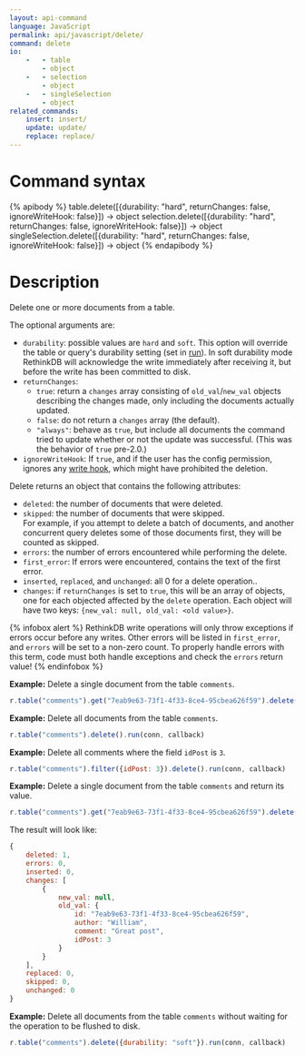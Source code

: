 ```yaml
---
layout: api-command
language: JavaScript
permalink: api/javascript/delete/
command: delete
io:
    -   - table
        - object
    -   - selection
        - object
    -   - singleSelection
        - object
related_commands:
    insert: insert/
    update: update/
    replace: replace/
---
```


# Command syntax #

{% apibody %}
table.delete([{durability: "hard", returnChanges: false, ignoreWriteHook: false}])
    &rarr; object
selection.delete([{durability: "hard", returnChanges: false, ignoreWriteHook: false}])
    &rarr; object
singleSelection.delete([{durability: "hard", returnChanges: false, ignoreWriteHook: false}])
    &rarr; object
{% endapibody %}

# Description #

Delete one or more documents from a table.

The optional arguments are:

- `durability`: possible values are `hard` and `soft`. This option will override the
table or query's durability setting (set in [run](/api/javascript/run/)).
In soft durability mode RethinkDB will acknowledge the write immediately after
receiving it, but before the write has been committed to disk.
- `returnChanges`:
    - `true`: return a `changes` array consisting of `old_val`/`new_val` objects describing the changes made, only including the documents actually updated.
    - `false`: do not return a `changes` array (the default).
    - `"always"`: behave as `true`, but include all documents the command tried to update whether or not the update was successful. (This was the behavior of `true` pre-2.0.)
- `ignoreWriteHook`: If `true`, and if the user has the config permission, ignores any [write hook](/api/javascript/manipulating-tables/set_write_hook.md), which might have prohibited the deletion.

Delete returns an object that contains the following attributes:

- `deleted`: the number of documents that were deleted.
- `skipped`: the number of documents that were skipped.  
For example, if you attempt to delete a batch of documents, and another concurrent query
deletes some of those documents first, they will be counted as skipped.
- `errors`: the number of errors encountered while performing the delete.
- `first_error`: If errors were encountered, contains the text of the first error.
- `inserted`, `replaced`, and `unchanged`: all 0 for a delete operation..
- `changes`: if `returnChanges` is set to `true`, this will be an array of objects, one for each objected affected by the `delete` operation. Each object will have two keys: `{new_val: null, old_val: <old value>}`.

{% infobox alert %}
RethinkDB write operations will only throw exceptions if errors occur before any writes. Other errors will be listed in `first_error`, and `errors` will be set to a non-zero count. To properly handle errors with this term, code must both handle exceptions and check the `errors` return value!
{% endinfobox %}

__Example:__ Delete a single document from the table `comments`.

```js
r.table("comments").get("7eab9e63-73f1-4f33-8ce4-95cbea626f59").delete().run(conn, callback)
```


__Example:__ Delete all documents from the table `comments`.

```js
r.table("comments").delete().run(conn, callback)
```


__Example:__ Delete all comments where the field `idPost` is `3`.

```js
r.table("comments").filter({idPost: 3}).delete().run(conn, callback)
```


__Example:__ Delete a single document from the table `comments` and return its value.

```js
r.table("comments").get("7eab9e63-73f1-4f33-8ce4-95cbea626f59").delete({returnChanges: true}).run(conn, callback)
```

The result will look like:

```js
{
    deleted: 1,
    errors: 0,
    inserted: 0,
    changes: [
        {
            new_val: null,
            old_val: {
                id: "7eab9e63-73f1-4f33-8ce4-95cbea626f59",
                author: "William",
                comment: "Great post",
                idPost: 3
            }
        }
    ],
    replaced: 0,
    skipped: 0,
    unchanged: 0
}
```


__Example:__ Delete all documents from the table `comments` without waiting for the
operation to be flushed to disk.

```js
r.table("comments").delete({durability: "soft"}).run(conn, callback)
```
